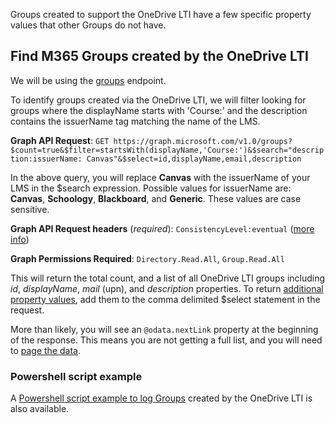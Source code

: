 Groups created to support the OneDrive LTI have a few specific property values that other Groups do not have.

## Find M365 Groups created by the OneDrive LTI
We will be using the [groups](https://docs.microsoft.com/en-us/graph/api/group-list?view=graph-rest-1.0&tabs=http) endpoint.

To identify groups created via the OneDrive LTI, we will filter looking for groups where the displayName starts with 'Course:' and the description contains the issuerName tag matching the name of the LMS.

**Graph API Request**: `GET https://graph.microsoft.com/v1.0/groups?$count=true&$filter=startsWith(displayName,'Course:')&$search="description:issuerName: Canvas"&$select=id,displayName,email,description`

In the above query, you will replace **Canvas** with the issuerName of your LMS in the $search expression. Possible values for issuerName are: **Canvas**, **Schoology**, **Blackboard**, and **Generic**. These values are case sensitive.

**Graph API Request headers** (_required_): `ConsistencyLevel:eventual` ([more info](https://docs.microsoft.com/en-us/graph/aad-advanced-queries?view=graph-rest-1.0&tabs=http)) 

**Graph Permissions Required**: `Directory.Read.All`, `Group.Read.All`


This will return the total count, and a list of all OneDrive LTI groups including _id_, _displayName_, _mail_ (upn), and _description_ properties. To return [additional property values](https://docs.microsoft.com/en-us/graph/api/resources/group?view=graph-rest-1.0#properties), add them to the comma delimited $select statement in the request.

More than likely, you will see an `@odata.nextLink` property at the beginning of the response. This means you are not getting a full list, and you will need to [page the data](https://docs.microsoft.com/en-us/graph/paging).  

### Powershell script example 
A [Powershell script example to log Groups](Get-OneDriveLTI-Groups.ps1) created by the OneDrive LTI is also available.


